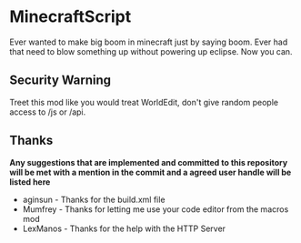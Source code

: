 MinecraftScript
===============

Ever wanted to make big boom in minecraft just by saying boom. Ever had that need to blow something up without powering up eclipse. Now you can.

Security Warning
----------------
Treet this mod like you would treat WorldEdit, don't give random people access to /js or /api.

Thanks
------
__Any suggestions that are implemented and committed to this repository will be met with a mention in the commit and a agreed user handle will be listed here__
- aginsun - Thanks for the build.xml file
- Mumfrey - Thanks for letting me use your code editor from the macros mod
- LexManos - Thanks for the help with the HTTP Server